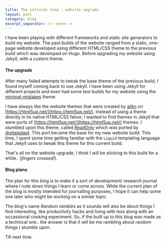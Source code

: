 ```yaml
---
title: The infinite loop - website upgrade
layout: post
category: blog
excerpt_separator: <!--more-->
---
```

I have been playing with different frameworks and static site generators to build my website. The past builds of the website ranged from a static, one-page website developed using different HTML/CSS theme to the previous build which was developed on Hugo. Before upgrading my website using Jekyll, with a custom theme.
<!--more-->
#### The upgrade
After many failed attempts to tweak the base theme of the previous build, I found myself coming back to use Jekyll. I have been using Jekyll for different projects and even had some test builds for my website using the [minimal-mistakes](https://mmistakes.github.io/minimal-mistakes/) theme. 

I have always like the website themes that were created by [ajlkn](https://html5up.net/) on [https://html5up.net/](https://html5up.net/). Instead of using a theme directly in its native HTML/CSS falvor, I wanted to find themes in Jekyll that were ports of  [https://html5up.net/](https://html5up.net/) themes. I stumbled upon this theme, called [ReadOnly](https://html5up.net/read-only) which was ported by [digitaladapt](https://github.com/digitaladapt/). This port became the base for my new website build. This time, I spent some time getting familiar with the `Liquid` templating language that Jekyll uses to tweak this theme for this current build.

That's all on the website upgrade. I think I will be sticking to this build for a while.. (*fingers crossed!*).

#### Blog plans
The plan for this blog is to make it a sort of development/ research journal where I note down things I learn or come across.
While the current plan of the blog is mostly intended for journalling purposes, I hope it can help some one later who might be working on a similar topic. 

The blog's name *Random rambles* as it sounds will also be about things I find interesting, like productivity hacks and living with less along with an occassional cooking experiment. So, if the built up to this blog was made as a technical one.. the answer is that it will be me rambling about random things I stumble upon.

Till next time.